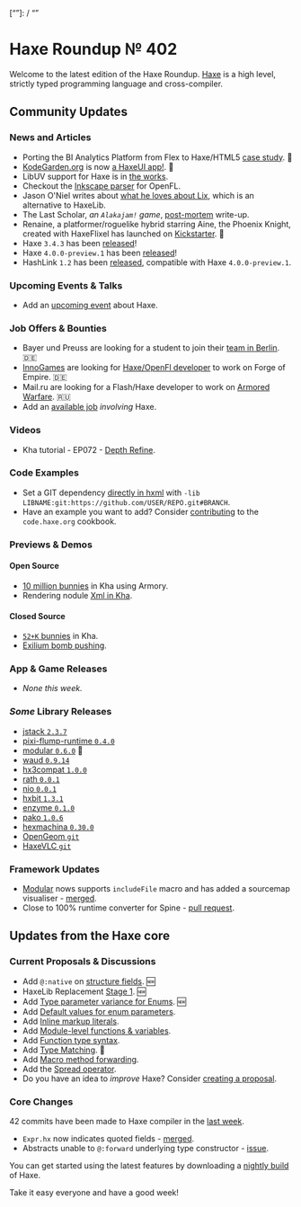 [_template]: ../templates/roundup.html
[date]: / "2017-10-05 10:21:00"
[modified]: / "2017-10-05 10:48:00"
[published]: / "2017-10-05 12:00:00"
[description]: / "The latest news covering the Haxe community, featuring upcoming talks, the latest HaxeLib releases, game previews and lots more!"
[“”]: / “”

# Haxe Roundup № 402

Welcome to the latest edition of the Haxe Roundup. [Haxe](http://haxe.org/?utm_source=haxe.io) is a high level, strictly typed programming language and cross-compiler.

## Community Updates

### News and Articles

- Porting the BI Analytics Platform from Flex to Haxe/HTML5 [case study](https://haxe.org/blog/porting-bi-analytics-platform-from-flex-to-haxe/). :star2:
- [KodeGarden.org](http://kodegarden.org/) is now [a HaxeUI app!](https://twitter.com/robdangerous/status/915206959296630784). :star2:
- LibUV support for Haxe is in [the works](https://twitter.com/Damilare_/status/914206005952696322).
- Checkout the [Inkscape parser](https://twitter.com/fierysquirrel/status/914644068289748992) for OpenFL.
- Jason O'Niel writes about [what he loves about Lix](https://twitter.com/jasonaoneil/status/914461833460895744), which is an alternative to HaxeLib.
- The Last Scholar, _an `Alakajam!` game_, [post-mortem](http://www.thenet.sk/game/0017/post/0000) write-up.
- Renaine, a platformer/roguelike hybrid starring Aine, the Phoenix Knight, created with HaxeFlixel has launched on [Kickstarter](https://www.kickstarter.com/projects/585676804/renaine). :tada:
- Haxe `3.4.3` has been [released](https://haxe.org/download/?v=3.4.3)!
- Haxe `4.0.0-preview.1` has been [released](https://github.com/HaxeFoundation/haxe/releases)!
- HashLink `1.2` has been [released](https://github.com/HaxeFoundation/hashlink/releases/tag/1.2), compatible with Haxe `4.0.0-preview.1`.

### Upcoming Events & Talks

- Add an [upcoming event](https://github.com/skial/haxe.io/labels/events) about Haxe.

### Job Offers & Bounties

- Bayer und Preuss are looking for a student to join their [team in Berlin](https://groups.google.com/forum/#!searchin/haxelang/Werkstudent$20%7Csort:relevance/haxelang/efBJFuz-YP4/xkLeHBqlBAAJ). :de:
- [InnoGames](https://www.innogames.com/) are looking for [Haxe/OpenFl developer](https://app.jobvite.com/Jobvite/Job.aspx?b=nf1lyBwf&j=oXiF5fwJ) to work on Forge of Empire. :de:
- Mail.ru are looking for a Flash/Haxe developer to work on [Armored Warfare](https://corp.mail.ru/ru/jobs/vacancy/2531/). :ru:
- Add an [available job](https://github.com/skial/haxe.io/labels/jobs) _involving_ Haxe.

### Videos

- Kha tutorial - EP072 - [Depth Refine](https://www.youtube.com/watch?v=kZTPbKyN4PU).

### Code Examples

- Set a GIT dependency [directly in hxml](https://twitter.com/mknol/status/909876589223084033) with `-lib LIBNAME:git:https://github.com/USER/REPO.git#BRANCH`.
- Have an example you want to add? Consider [contributing](https://github.com/HaxeFoundation/code-cookbook#contributing-articles) to the `code.haxe.org` cookbook.

### Previews & Demos

#### Open Source

- [10 million bunnies](https://twitter.com/luboslenco/status/913732669728583680) in Kha using Armory.
- Rendering nodule [Xml in Kha](https://twitter.com/Nanjizal_net/status/913475269431889920).

#### Closed Source

- [`52+K` bunnies](https://twitter.com/JoaquinBelloD/status/914771335573852161) in Kha.
- [Exilium bomb pushing](https://twitter.com/5Mixer/status/913995618611105792).

### App & Game Releases

- _None this week._

### _Some_ Library Releases

- [jstack `2.3.7`](http://lib.haxe.org/p/jstack)
- [pixi-flump-runtime `0.4.0`](http://lib.haxe.org/p/pixi-flump-runtime)
- [modular `0.6.0`](http://lib.haxe.org/p/modular) :star2:
- [waud `0.9.14`](http://lib.haxe.org/p/waud)
- [hx3compat `1.0.0`](http://lib.haxe.org/p/hx3compat)
- [rath `0.0.1`](http://lib.haxe.org/p/rath)
- [nio `0.0.1`](http://lib.haxe.org/p/nio)
- [hxbit `1.3.1`](http://lib.haxe.org/p/hxbit)
- [enzyme `0.1.0`](http://lib.haxe.org/p/enzyme)
- [pako `1.0.6`](http://lib.haxe.org/p/pako)
- [hexmachina `0.30.0`](http://lib.haxe.org/p/hexmachina/)
- [OpenGeom `git`](https://github.com/saumya/OpenGeom)
- [HaxeVLC `git`](https://github.com/datee/HaxeVLC)

### Framework Updates

- [Modular](http://lib.haxe.org/p/modular) nows supports `includeFile` macro and has added a sourcemap visualiser - [merged](https://twitter.com/elsassph/status/914167256434855938).
- Close to 100% runtime converter for Spine - [pull request](https://github.com/jeremyfa/spine-hx/pull/2).

## Updates from the Haxe core

### Current Proposals & Discussions

- Add `@:native` on [structure fields](https://github.com/HaxeFoundation/haxe-evolution/pull/32). :new:
- HaxeLib Replacement [Stage 1](https://github.com/HaxeFoundation/haxe-evolution/issues/30). :new:
- Add [Type parameter variance for Enums](https://github.com/HaxeFoundation/haxe-evolution/pull/28). :new:
- Add [Default values for enum parameters](https://github.com/HaxeFoundation/haxe-evolution/issues/27).
- Add [Inline markup literals](https://github.com/HaxeFoundation/haxe-evolution/pull/26).
- Add [Module-level functions & variables](https://github.com/HaxeFoundation/haxe-evolution/pull/24).
- Add [Function type syntax](https://github.com/HaxeFoundation/haxe-evolution/pull/23).
- Add [Type Matching](https://github.com/HaxeFoundation/haxe-evolution/pull/20). :star2:
- Add [Macro method forwarding](https://github.com/HaxeFoundation/haxe-evolution/pull/18).
- Add the [Spread operator](https://github.com/HaxeFoundation/haxe-evolution/pull/7).
- Do you have an idea to _improve_ Haxe? Consider [creating a proposal].

### Core Changes

42 commits have been made to Haxe compiler in the [last week].

- `Expr.hx` now indicates quoted fields - [merged](https://github.com/HaxeFoundation/haxe/commit/9878c4fda7d9d2dc03cc53cd6582044ac73821a9).
- Abstracts unable to `@:forward` underlying type constructor - [issue](https://github.com/HaxeFoundation/haxe/issues/6619).

You can get started using the latest features by downloading a [nightly build] of Haxe.

Take it easy everyone and have a good week!

[last week]: https://github.com/issues?utf8=%E2%9C%93&q=closed%3A2017-09-29..2017-10-05+org%3Ahaxefoundation+is%3Aclosed+
[nightly build]: http://build.haxe.org
[creating a proposal]: https://github.com/HaxeFoundation/haxe-evolution
